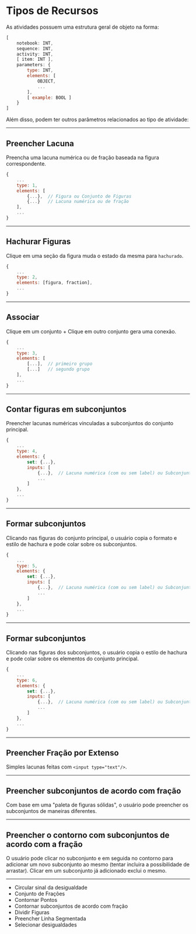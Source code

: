 # Tipos de Recursos

As atividades possuem uma estrutura geral de objeto na forma:

```js
[
    notebook: INT,
    sequence: INT,
    activity: INT,
    [ item: INT ],
    parameters: {
        type: INT,
        elements: [
            OBJECT,
            ...
        ],
        [ example: BOOL ]
    }
]
```

Além disso, podem ter outros parâmetros relacionados ao tipo de atividade:

---

## Preencher Lacuna

Preencha uma lacuna numérica ou de fração baseada na figura correspondente.

```js
{
    ...
    type: 1,
    elements: [
        {...},  // Figura ou Conjunto de Figuras
        {...}   // Lacuna numérica ou de fração
    ],
    ...
}
```

---

## Hachurar Figuras

Clique em uma seção da figura muda o estado da mesma para ```hachurado```.

```js
{
    ...
    type: 2,
    elements: [figura, fraction],
    ...
}
```

---

## Associar

Clique em um conjunto + Clique em outro conjunto gera uma conexão.

```js
{
    ...
    type: 3,
    elements: [
        [...],  // primeiro grupo
        [...]   // segundo grupo
    ],
    ...
}
```

---

## Contar figuras em subconjuntos

Preencher lacunas numéricas vinculadas a subconjuntos do conjunto principal.

```js
{
    ...
    type: 4,
    elements: {
        set: {...},
        inputs: [
            {...},  // Lacuna numérica (com ou sem label) ou Subconjunto.
            ...
        ]
    },
    ...
}
```

---

## Formar subconjuntos

Clicando nas figuras do conjunto principal, o usuário copia o formato e estilo de hachura e pode colar sobre os subconjuntos.

```js
{
    ...
    type: 5,
    elements: {
        set: {...},
        inputs: [
            {...},  // Lacuna numérica (com ou sem label) ou Subconjunto.
            ...
        ]
    },
    ...
}
```

---

## Formar subconjuntos

Clicando nas figuras dos subconjuntos, o usuário copia o estilo de hachura e pode colar sobre os elementos do conjunto principal.

```js
{
    ...
    type: 6,
    elements: {
        set: {...},
        inputs: [
            {...},  // Lacuna numérica (com ou sem label) ou Subconjunto.
            ...
        ]
    },
    ...
}
```

---

## Preencher Fração por Extenso

Simples lacunas feitas com `<input type="text"/>`.

---

## Preencher subconjuntos de acordo com fração

Com base em uma "paleta de figuras sólidas", o usuário pode preencher os subconjuntos de maneiras diferentes.

---

## Preencher o contorno com subconjuntos de acordo com a fração

O usuário pode clicar no subconjunto e em seguida no contorno para adicionar um novo subconjunto ao mesmo (tentar incluira a possibilidade de arrastar). Clicar em um subconjunto já adicionado exclui o mesmo.

---

- Circular sinal da desigualdade
- Conjunto de Frações
- Contornar Pontos
- Contornar subconjuntos de acordo com fração
- Dividir Figuras
- Preencher Linha Segmentada
- Selecionar desigualdades
